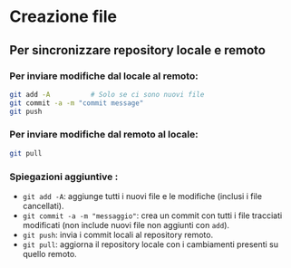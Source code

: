 # Creazione file

## Per sincronizzare repository locale e remoto

### Per inviare modifiche dal locale al remoto:
```bash
git add -A          # Solo se ci sono nuovi file
git commit -a -m "commit message"
git push
```
### Per inviare modifiche dal remoto al locale:
```bash
git pull
```

### Spiegazioni aggiuntive :

- `git add -A`: aggiunge tutti i nuovi file e le modifiche (inclusi i file cancellati).
- `git commit -a -m "messaggio"`: crea un commit con tutti i file tracciati modificati (non include nuovi file non aggiunti con `add`).
- `git push`: invia i commit locali al repository remoto.
- `git pull`: aggiorna il repository locale con i cambiamenti presenti su quello remoto.

